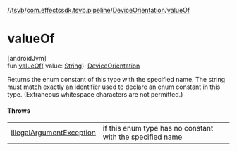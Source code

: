 //[tsvb](../../../index.md)/[com.effectssdk.tsvb.pipeline](../index.md)/[DeviceOrientation](index.md)/[valueOf](value-of.md)

# valueOf

[androidJvm]\
fun [valueOf](value-of.md)(
value: [String](https://kotlinlang.org/api/latest/jvm/stdlib/kotlin/-string/index.html)): [DeviceOrientation](index.md)

Returns the enum constant of this type with the specified name. The string must match exactly an identifier used to declare an enum constant
in this type. (Extraneous whitespace characters are not permitted.)

#### Throws

|                                                                                                                        |                                                           |
|------------------------------------------------------------------------------------------------------------------------|-----------------------------------------------------------|
| [IllegalArgumentException](https://kotlinlang.org/api/latest/jvm/stdlib/kotlin/-illegal-argument-exception/index.html) | if this enum type has no constant with the specified name |
